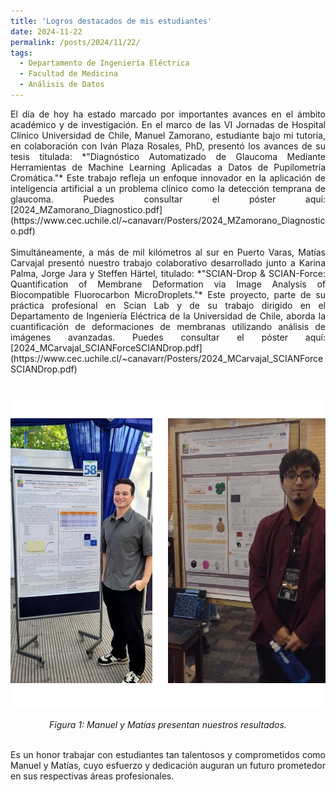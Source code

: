 ```yaml
---
title: 'Logros destacados de mis estudiantes'
date: 2024-11-22
permalink: /posts/2024/11/22/
tags:
  - Departamento de Ingeniería Eléctrica
  - Facultad de Medicina
  - Análisis de Datos
---
```


<div style="text-align: justify;">
El día de hoy ha estado marcado por importantes avances en el ámbito académico y de investigación. En el marco de las VI Jornadas de Hospital Clínico Universidad de Chile, Manuel Zamorano, estudiante bajo mi tutoría, en colaboración con Iván Plaza Rosales, PhD, presentó los avances de su tesis titulada: *"Diagnóstico Automatizado de Glaucoma Mediante Herramientas de Machine Learning Aplicadas a Datos de Pupilometría Cromática."* Este trabajo refleja un enfoque innovador en la aplicación de inteligencia artificial a un problema clínico como la detección temprana de glaucoma.  
Puedes consultar el póster aquí:  
[2024_MZamorano_Diagnostico.pdf](https://www.cec.uchile.cl/~canavarr/Posters/2024_MZamorano_Diagnostico.pdf)
</div>

<br>

<div style="text-align: justify;">
Simultáneamente, a más de mil kilómetros al sur en Puerto Varas, Matías Carvajal presentó nuestro trabajo colaborativo desarrollado junto a Karina Palma, Jorge Jara y Steffen Härtel, titulado: *"SCIAN-Drop & SCIAN-Force: Quantification of Membrane Deformation via Image Analysis of Biocompatible Fluorocarbon MicroDroplets."* Este proyecto, parte de su práctica profesional en Scian Lab y de su trabajo dirigido en el Departamento de Ingeniería Eléctrica de la Universidad de Chile, aborda la cuantificación de deformaciones de membranas utilizando análisis de imágenes avanzadas.  
Puedes consultar el póster aquí:  
[2024_MCarvajal_SCIANForceSCIANDrop.pdf](https://www.cec.uchile.cl/~canavarr/Posters/2024_MCarvajal_SCIANForceSCIANDrop.pdf)
</div>

<br>

<p align="center">
  <img src="/files/manuelmatias.png" alt="Manuel y Matías presentan nuestros resultados." style="max-width:100%; height:auto;">
</p>

<p align="center">
  <em>Figura 1: Manuel y Matías presentan nuestros resultados.</em>
</p>

<br>

<div style="text-align: justify;">
Es un honor trabajar con estudiantes tan talentosos y comprometidos como Manuel y Matías, cuyo esfuerzo y dedicación auguran un futuro prometedor en sus respectivas áreas profesionales.
</div>
